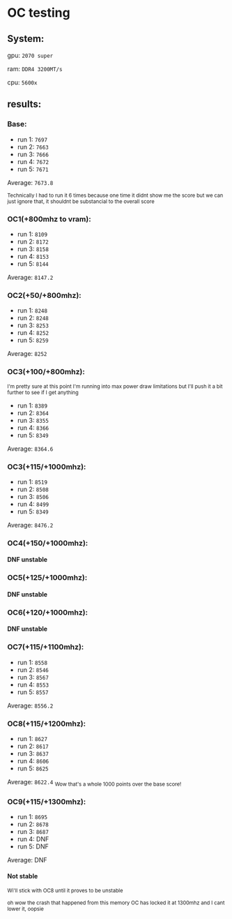 # OC testing
## System:

gpu: `2070 super`

ram: `DDR4 3200MT/s`

cpu: `5600x`

## results:

### Base:

- run 1:  `7697`
- run 2: `7663`
- run 3: `7666`
- run 4:  `7672`
- run 5:  `7671`

Average: `7673.8`

<sub>Technically I had to run it 6 times because one time it didnt show me the score but we can just ignore that, it shouldnt be substancial to the overall score</sub>

### OC1(+800mhz to vram):

- run 1: `8109`
- run 2: `8172`
- run 3: `8158`
- run 4: `8153`
- run 5: `8144`

Average: `8147.2`

### OC2(+50/+800mhz):

- run 1: `8248`
- run 2: `8248`
- run 3: `8253`
- run 4: `8252`
- run 5: `8259`

Average: `8252`

### OC3(+100/+800mhz):

<sub> I'm pretty sure at this point I'm running into max power draw limitations but I'll push it a bit further to see if I get anything</sub>

- run 1: `8389`
- run 2: `8364`
- run 3: `8355`
- run 4: `8366`
- run 5: `8349`

Average: `8364.6`

### OC3(+115/+1000mhz):

- run 1: `8519`
- run 2: `8508`
- run 3: `8506`
- run 4: `8499`
- run 5: `8349`

Average: `8476.2`

### OC4(+150/+1000mhz):

#### DNF unstable

### OC5(+125/+1000mhz):

#### DNF unstable

### OC6(+120/+1000mhz):

#### DNF unstable

### OC7(+115/+1100mhz):

- run 1: `8558`
- run 2: `8546`
- run 3: `8567`
- run 4: `8553`
- run 5: `8557`

Average: `8556.2`

### OC8(+115/+1200mhz):

- run 1: `8627`
- run 2: `8617`
- run 3: `8637`
- run 4: `8606`
- run 5: `8625`

Average: `8622.4`
<sub> Wow that's a whole 1000 points over the base score! </sub>

### OC9(+115/+1300mhz):

- run 1: `8695`
- run 2: `8678`
- run 3: `8687`
- run 4: DNF
- run 5: DNF

Average: DNF

#### Not stable
<sub> Wi'll stick with OC8 until it proves to be unstable </sub>

<sub> oh wow the crash that happened from this memory OC has locked it at 1300mhz and I cant lower it, oopsie</sub>